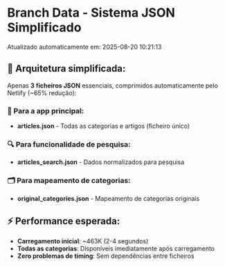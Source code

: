 # Branch Data - Sistema JSON Simplificado
Atualizado automaticamente em: 2025-08-20 10:21:13

## 🎯 Arquitetura simplificada:
Apenas **3 ficheiros JSON** essenciais, comprimidos automaticamente pelo Netlify (~65% redução):

### 📱 Para a app principal:
- **articles.json** - Todas as categorias e artigos (ficheiro único)

### 🔍 Para funcionalidade de pesquisa:
- **articles_search.json** - Dados normalizados para pesquisa

### 🗂️ Para mapeamento de categorias:
- **original_categories.json** - Mapeamento de categorias originais

## ⚡ Performance esperada:
- **Carregamento inicial**: ~463K (2-4 segundos)
- **Todas as categorias**: Disponíveis imediatamente após carregamento
- **Zero problemas de timing**: Sem dependências entre ficheiros
